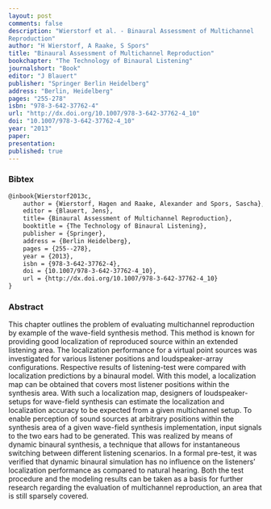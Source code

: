 ```yaml
---
layout: post
comments: false
description: "Wierstorf et al. - Binaural Assessment of Multichannel
Reproduction"
author: "H Wierstorf, A Raake, S Spors"
title: "Binaural Assessment of Multichannel Reproduction"
bookchapter: "The Technology of Binaural Listening"
journalshort: "Book"
editor: "J Blauert"
publisher: "Springer Berlin Heidelberg"
address: "Berlin, Heidelberg"
pages: "255-278"
isbn: "978-3-642-37762-4"
url: "http://dx.doi.org/10.1007/978-3-642-37762-4_10"
doi: "10.1007/978-3-642-37762-4_10"
year: "2013"
paper: 
presentation: 
published: true
---
```


### Bibtex

```latex
@inbook{Wierstorf2013c,
    author = {Wierstorf, Hagen and Raake, Alexander and Spors, Sascha},
    editor = {Blauert, Jens},
    title= {Binaural Assessment of Multichannel Reproduction},
    booktitle = {The Technology of Binaural Listening},
    publisher = {Springer},
    address = {Berlin Heidelberg},
    pages = {255--278},
    year = {2013},
    isbn = {978-3-642-37762-4},
    doi = {10.1007/978-3-642-37762-4_10},
    url = {http://dx.doi.org/10.1007/978-3-642-37762-4_10}
}
```

### Abstract

This chapter outlines the problem of evaluating multichannel reproduction by
example of the wave-field synthesis method. This method is known for providing
good localization of reproduced source within an extended listening area. The
localization performance for a virtual point sources was investigated for
various listener positions and loudspeaker-array configurations. Respective
results of listening-test were compared with localization predictions by a
binaural model. With this model, a localization map can be obtained that covers
most listener positions within the synthesis area. With such a localization map,
designers of loudspeaker-setups for wave-field synthesis can estimate the
localization and localization accuracy to be expected from a given multichannel
setup. To enable perception of sound sources at arbitrary positions within the
synthesis area of a given wave-field synthesis implementation, input signals to
the two ears had to be generated. This was realized by means of dynamic binaural
synthesis, a technique that allows for instantaneous switching between different
listening scenarios. In a formal pre-test, it was verified that dynamic binaural
simulation has no influence on the listeners’ localization performance as
compared to natural hearing. Both the test procedure and the modeling results
can be taken as a basis for further research regarding the evaluation of
multichannel reproduction, an area that is still sparsely covered.
